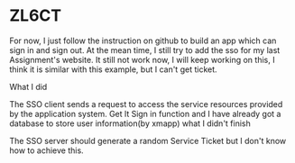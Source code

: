 # ZL6CT
For now, I just follow the instruction on github to build an app which can sign in and sign out. At the mean time, I still try to add the sso for my last Assignment's website. It still not work now, I will keep working on this, I think it is similar with this example, but I can't get ticket. 

What I did

The SSO client sends a request to access the service resources provided by the application system. Get lt
Sign in function and I have already got a database to store user information(by xmapp)
what I didn't finish

The SSO server should generate a random Service Ticket but I don't know how to achieve this.
